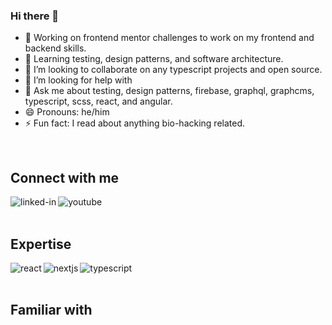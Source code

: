 ### Hi there 👋

- 🔭 Working on frontend mentor challenges to work on my frontend and backend skills.
- 🌱 Learning testing, design patterns, and software architecture.
- 👯 I’m looking to collaborate on any typescript projects and open source.
- 🤔 I’m looking for help with 
- 💬 Ask me about testing, design patterns, firebase, graphql, graphcms, typescript, scss, react, and angular.
- 😄 Pronouns: he/him
- ⚡ Fun fact: I read about anything bio-hacking related.

<br>

## Connect with me
[<img align="left" alt="linked-in" src="https://img.shields.io/badge/linkedin-%230077B5.svg?&style=for-the-badge&logo=linkedin&logoColor=white" />](https://www.linkedin.com/in/simon-k-davis/)
[<img align="left" alt="youtube" src="https://img.shields.io/badge/youtube-red.svg?&style=for-the-badge&logo=youtube&logoColor=white" />](https://www.youtube.com/channel/UCAm6Jn3U9ttjh84N6LNNrHw/featured)

<br>
<br>

## Expertise
<img align="left" alt="react" src="https://img.shields.io/badge/react%20-%2320232a.svg?&style=for-the-badge&logo=react&logoColor=%2361DAFB" />
<img align="left" alt="nextjs" src="https://img.shields.io/badge/nextjs-black.svg?&style=for-the-badge&logo=next.js&logoColor=white" />
<img align="left" alt="typescript" src="https://img.shields.io/badge/typescript-blue.svg?&style=for-the-badge&logo=typescript&logoColor=white" />

<br>
<br>

## Familiar with
